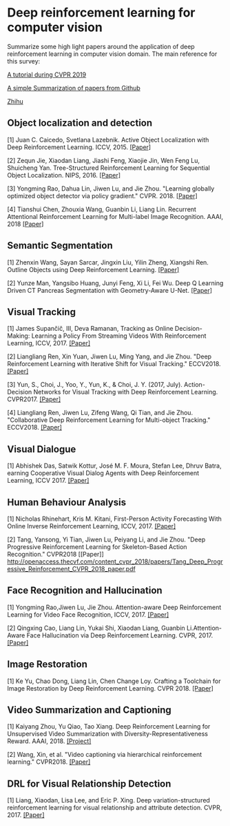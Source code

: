 # Deep reinforcement learning for computer vision

Summarize some high light papers around the application of deep reinforcement learning in computer vision domain. The main reference for this survey:

[A tutorial during CVPR 2019](http://ivg.au.tsinghua.edu.cn/DRLCV/)

[A simple Summarization of papers from Github](https://github.com/YapengTian/Reinforcement-learning-in-computer-vision)

[Zhihu](https://zhuanlan.zhihu.com/p/51202503)

## Object localization and detection
[1] Juan C. Caicedo, Svetlana Lazebnik. Active Object Localization with Deep Reinforcement Learning. ICCV, 2015. [[Paper]](https://arxiv.org/abs/1511.06015)

[2] Zequn Jie, Xiaodan Liang, Jiashi Feng, Xiaojie Jin, Wen Feng Lu, Shuicheng Yan. Tree-Structured Reinforcement Learning for Sequential Object Localization. NIPS, 2016. [[Paper]](https://arxiv.org/abs/1703.02710)

[3] Yongming Rao, Dahua Lin, Jiwen Lu, and Jie Zhou. "Learning globally optimized
object detector via policy gradient." CVPR. 2018. [[Paper]](http://openaccess.thecvf.com/content_cvpr_2018/papers/Rao_Learning_Globally_Optimized_CVPR_2018_paper.pdf)

[4] Tianshui Chen, Zhouxia Wang, Guanbin Li, Liang Lin. Recurrent Attentional Reinforcement Learning for Multi-label Image Recognition. AAAI, 2018 [[Paper]](https://arxiv.org/abs/1712.07465)

## Semantic Segmentation
[1] Zhenxin Wang, Sayan Sarcar, Jingxin Liu, Yilin Zheng, Xiangshi Ren. Outline Objects using Deep Reinforcement Learning.  [[Paper]](http://arxiv.org/abs/1804.04603)

[2] Yunze Man, Yangsibo Huang, Junyi Feng, Xi Li, Fei Wu. Deep Q Learning Driven CT Pancreas Segmentation with Geometry-Aware U-Net.  [[Paper]](https://arxiv.org/abs/1904.09120)


## Visual Tracking
[1] James Supančič, III, Deva Ramanan, Tracking as Online Decision-Making: Learning a Policy From Streaming Videos With Reinforcement Learning, ICCV, 2017. [[Paper]](https://arxiv.org/abs/1707.04991)

[2] Liangliang Ren, Xin Yuan, Jiwen Lu, Ming Yang, and Jie Zhou. "Deep Reinforcement
Learning with Iterative Shift for Visual Tracking." ECCV2018. [[Paper]](https://eccv2018.org/openaccess/content_ECCV_2018/papers/Liangliang_Ren_Deep_Reinforcement_Learning_ECCV_2018_paper.pdf)

[3] Yun, S., Choi, J., Yoo, Y., Yun, K., & Choi, J. Y. (2017, July). Action-Decision
Networks for Visual Tracking with Deep Reinforcement Learning. CVPR2017. [[Paper]](http://openaccess.thecvf.com/content_cvpr_2017/papers/Yun_Action-Decision_Networks_for_CVPR_2017_paper.pdf)

[4] Liangliang Ren, Jiwen Lu, Zifeng Wang, Qi Tian, and Jie Zhou. "Collaborative
Deep Reinforcement Learning for Multi-object Tracking." ECCV2018. [[Paper]](http://openaccess.thecvf.com/content_ECCV_2018/papers/Liangliang_Ren_Collaborative_Deep_Reinforcement_ECCV_2018_paper.pdf)

## Visual Dialogue
[1] Abhishek Das, Satwik Kottur, José M. F. Moura, Stefan Lee, Dhruv Batra, earning Cooperative Visual Dialog Agents with Deep Reinforcement Learning, ICCV 2017. [[Paper]](https://arxiv.org/abs/1703.06585)

## Human Behaviour Analysis
[1] Nicholas Rhinehart, Kris M. Kitani, First-Person Activity Forecasting With Online Inverse Reinforcement Learning, ICCV, 2017. [[Paper]](https://arxiv.org/abs/1612.07796)

[2] Tang, Yansong, Yi Tian, Jiwen Lu, Peiyang Li, and Jie Zhou. "Deep Progressive Reinforcement Learning for Skeleton-Based Action Recognition." CVPR2018 [[Paper]] http://openaccess.thecvf.com/content_cvpr_2018/papers/Tang_Deep_Progressive_Reinforcement_CVPR_2018_paper.pdf

## Face Recognition and Hallucination
[1] Yongming Rao,Jiwen Lu, Jie Zhou. Attention-aware Deep Reinforcement Learning for Video Face Recognition, ICCV, 2017. [[Paper]](https://pdfs.semanticscholar.org/f270/0e3d69d3cce2e0b1aea0d7f87e74aff437cd.pdf)

[2] Qingxing Cao, Liang Lin, Yukai Shi, Xiaodan Liang, Guanbin Li.Attention-Aware Face Hallucination via Deep Reinforcement Learning. CVPR, 2017. [[Paper]](https://arxiv.org/abs/1708.03132)

## Image Restoration
[1] Ke Yu, Chao Dong, Liang Lin, Chen Change Loy. Crafting a Toolchain for Image Restoration by Deep Reinforcement Learning. CVPR 2018. [[Paper]](https://arxiv.org/abs/1804.03312)


## Video Summarization and Captioning
[1] Kaiyang Zhou, Yu Qiao, Tao Xiang. Deep Reinforcement Learning for Unsupervised Video Summarization with Diversity-Representativeness Reward. AAAI, 2018. [[Project]](https://kaiyangzhou.github.io/)

[2] Wang, Xin, et al. "Video captioning via hierarchical reinforcement learning." CVPR2018. [[Paper]](https://arxiv.org/abs/1711.11135)

## DRL for Visual Relationship Detection

[1] Liang, Xiaodan, Lisa Lee, and Eric P. Xing. Deep variation-structured reinforcement
learning for visual relationship and attribute detection. CVPR, 2017. [[Paper]](https://arxiv.org/abs/1703.03054)
